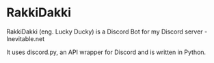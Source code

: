 # RakkiDakki
RakkiDakki (eng. Lucky Ducky) is a Discord Bot for my Discord server - Inevitable.net

It uses discord.py, an API wrapper for Discord and is written in Python.